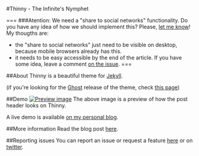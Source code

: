 #Thinny - The Infinite's Nymphet

===
###Atention: We need a "share to social networks" functionality.
Do you have any idea of how we should implement this?
Please, [let me know](http://github.com/camporez/camporez.github.io/issues/11)!
My thougths are:
- the "share to social networks" just need to be visible on desktop, because mobile browsers already has this.
- it needs to be easy accessible by the end of the article.
If you have some idea, leave a comment [on the issue](http://github.com/camporez/camporez.github.io/issues/11).
===

##About
Thinny is a beautiful theme for [Jekyll](http://jekyllrb.com/).

(if you're looking for the [Ghost](http://ghost.org) release of the theme, check [this page](https://github.com/camporez/Thinny/releases/tag/v0.3-alexandra))

##Demo
[![Preview image](https://f.cloud.github.com/assets/5755892/2002329/bdb5a052-85ed-11e3-8e00-a892910b6917.png)](http://camporez.com/)
The above image is a preview of how the post header looks on Thinny.

A live demo is available [on my personal blog](http://camporez.com/).

##More information
Read the blog post [here](http://camporez.com/blog/thinny-2/).

##Reporting issues
You can report an issue or request a feature [here](http://github.com/camporez/camporez.github.io/issues) or on [twitter](http://twitter.com/iancamporez).
